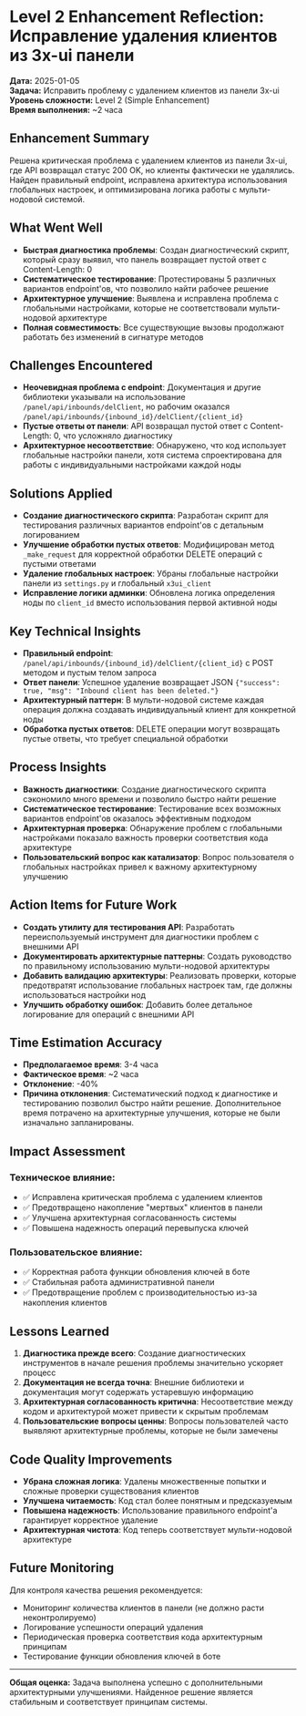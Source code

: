 # Level 2 Enhancement Reflection: Исправление удаления клиентов из 3x-ui панели

**Дата:** 2025-01-05  
**Задача:** Исправить проблему с удалением клиентов из панели 3x-ui  
**Уровень сложности:** Level 2 (Simple Enhancement)  
**Время выполнения:** ~2 часа  

## Enhancement Summary

Решена критическая проблема с удалением клиентов из панели 3x-ui, где API возвращал статус 200 OK, но клиенты фактически не удалялись. Найден правильный endpoint, исправлена архитектура использования глобальных настроек, и оптимизирована логика работы с мульти-нодовой системой.

## What Went Well

- **Быстрая диагностика проблемы**: Создан диагностический скрипт, который сразу выявил, что панель возвращает пустой ответ с Content-Length: 0
- **Систематическое тестирование**: Протестированы 5 различных вариантов endpoint'ов, что позволило найти рабочее решение
- **Архитектурное улучшение**: Выявлена и исправлена проблема с глобальными настройками, которые не соответствовали мульти-нодовой архитектуре
- **Полная совместимость**: Все существующие вызовы продолжают работать без изменений в сигнатуре методов

## Challenges Encountered

- **Неочевидная проблема с endpoint**: Документация и другие библиотеки указывали на использование `/panel/api/inbounds/delClient`, но рабочим оказался `/panel/api/inbounds/{inbound_id}/delClient/{client_id}`
- **Пустые ответы от панели**: API возвращал пустой ответ с Content-Length: 0, что усложняло диагностику
- **Архитектурное несоответствие**: Обнаружено, что код использует глобальные настройки панели, хотя система спроектирована для работы с индивидуальными настройками каждой ноды

## Solutions Applied

- **Создание диагностического скрипта**: Разработан скрипт для тестирования различных вариантов endpoint'ов с детальным логированием
- **Улучшение обработки пустых ответов**: Модифицирован метод `_make_request` для корректной обработки DELETE операций с пустыми ответами
- **Удаление глобальных настроек**: Убраны глобальные настройки панели из `settings.py` и глобальный `x3ui_client`
- **Исправление логики админки**: Обновлена логика определения ноды по `client_id` вместо использования первой активной ноды

## Key Technical Insights

- **Правильный endpoint**: `/panel/api/inbounds/{inbound_id}/delClient/{client_id}` с POST методом и пустым телом запроса
- **Ответ панели**: Успешное удаление возвращает JSON `{"success": true, "msg": "Inbound client has been deleted."}`
- **Архитектурный паттерн**: В мульти-нодовой системе каждая операция должна создавать индивидуальный клиент для конкретной ноды
- **Обработка пустых ответов**: DELETE операции могут возвращать пустые ответы, что требует специальной обработки

## Process Insights

- **Важность диагностики**: Создание диагностического скрипта сэкономило много времени и позволило быстро найти решение
- **Систематическое тестирование**: Тестирование всех возможных вариантов endpoint'ов оказалось эффективным подходом
- **Архитектурная проверка**: Обнаружение проблем с глобальными настройками показало важность проверки соответствия кода архитектуре
- **Пользовательский вопрос как катализатор**: Вопрос пользователя о глобальных настройках привел к важному архитектурному улучшению

## Action Items for Future Work

- **Создать утилиту для тестирования API**: Разработать переиспользуемый инструмент для диагностики проблем с внешними API
- **Документировать архитектурные паттерны**: Создать руководство по правильному использованию мульти-нодовой архитектуры
- **Добавить валидацию архитектуры**: Реализовать проверки, которые предотвратят использование глобальных настроек там, где должны использоваться настройки нод
- **Улучшить обработку ошибок**: Добавить более детальное логирование для операций с внешними API

## Time Estimation Accuracy

- **Предполагаемое время**: 3-4 часа
- **Фактическое время**: ~2 часа
- **Отклонение**: -40%
- **Причина отклонения**: Систематический подход к диагностике и тестированию позволил быстро найти решение. Дополнительное время потрачено на архитектурные улучшения, которые не были изначально запланированы.

## Impact Assessment

### Техническое влияние:
- ✅ Исправлена критическая проблема с удалением клиентов
- ✅ Предотвращено накопление "мертвых" клиентов в панели
- ✅ Улучшена архитектурная согласованность системы
- ✅ Повышена надежность операций перевыпуска ключей

### Пользовательское влияние:
- ✅ Корректная работа функции обновления ключей в боте
- ✅ Стабильная работа административной панели
- ✅ Предотвращение проблем с производительностью из-за накопления клиентов

## Lessons Learned

1. **Диагностика прежде всего**: Создание диагностических инструментов в начале решения проблемы значительно ускоряет процесс
2. **Документация не всегда точна**: Внешние библиотеки и документация могут содержать устаревшую информацию
3. **Архитектурная согласованность критична**: Несоответствие между кодом и архитектурой может привести к скрытым проблемам
4. **Пользовательские вопросы ценны**: Вопросы пользователей часто выявляют архитектурные проблемы, которые не были замечены

## Code Quality Improvements

- **Убрана сложная логика**: Удалены множественные попытки и сложные проверки существования клиентов
- **Улучшена читаемость**: Код стал более понятным и предсказуемым
- **Повышена надежность**: Использование правильного endpoint'а гарантирует корректное удаление
- **Архитектурная чистота**: Код теперь соответствует мульти-нодовой архитектуре

## Future Monitoring

Для контроля качества решения рекомендуется:
- Мониторинг количества клиентов в панели (не должно расти неконтролируемо)
- Логирование успешности операций удаления
- Периодическая проверка соответствия кода архитектурным принципам
- Тестирование функции обновления ключей в боте

---

**Общая оценка:** Задача выполнена успешно с дополнительными архитектурными улучшениями. Найденное решение является стабильным и соответствует принципам системы. 